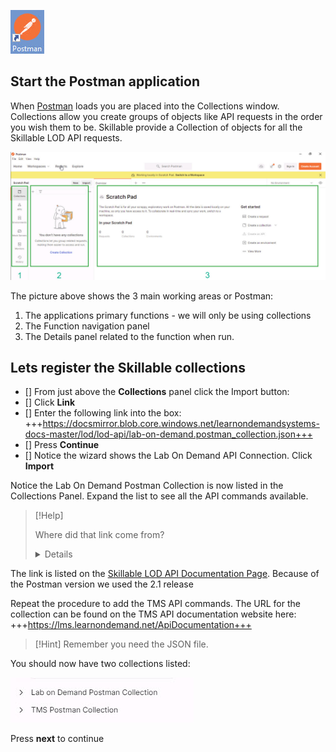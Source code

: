 

![image](images/2022-03-07_12-25-24.jpg)

## Start the Postman application

When [Postman](https://www.postman.com/) loads you are placed into the Collections window.  Collections allow you create groups of objects like API requests in the order you wish them to be.  Skillable provide a Collection of objects for all the Skillable LOD API requests.  

![image](images/2022-03-07_12-33-36.jpg)

The picture above shows the 3 main working areas or Postman:

1. The applications primary functions - we will only be using collections
1. The Function navigation panel
1. The Details panel related to the function when run.

## Lets register the Skillable collections

- [] From just above the **Collections** panel click the Import button:
- [] Click **Link**
- [] Enter the following link into the box: +++https://docsmirror.blob.core.windows.net/learnondemandsystems-docs-master/lod/lod-api/lab-on-demand.postman_collection.json+++
- [] Press **Continue**
- [] Notice the wizard shows the Lab On Demand API Connection.  Click **Import**

Notice the Lab On Demand Postman Collection is now listed in the Collections Panel.  Expand the list to see all the API commands available.

>[!Help]<summary> Where did that link come from?</summary>
><details>
  The link is listed on the [Skillable LOD API Documentation Page](https://docs.skillable.com/lod/lod-api/lod-api-main.md).  Because of the Postman version we used the 2.1 release
  </details>

Repeat the procedure to add the TMS API commands.  The URL for the collection can be found on the TMS API documentation website here: +++https://lms.learnondemand.net/ApiDocumentation+++

>[!Hint] Remember you need the JSON file.

You should now have two collections listed: 

![image](images/2022-03-07_12-52-28.jpg)

Press **next** to continue

